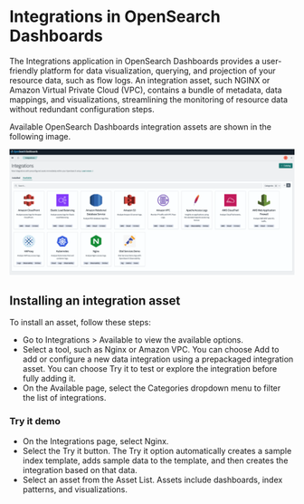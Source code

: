 # Integrations in OpenSearch Dashboards
The Integrations application in OpenSearch Dashboards provides a user-friendly platform for data visualization, querying, and projection of your resource data, such as flow logs. An integration asset, such NGINX or Amazon Virtual Private Cloud (VPC), contains a bundle of metadata, data mappings, and visualizations, streamlining the monitoring of resource data without redundant configuration steps.

Available OpenSearch Dashboards integration assets are shown in the following image.

![alt text](image-7.png)

## Installing an integration asset
To install an asset, follow these steps:

- Go to Integrations > Available to view the available options.
- Select a tool, such as Nginx or Amazon VPC. You can choose Add to add or configure a new data integration using a prepackaged integration asset. You can choose Try it to test or explore the integration before fully adding it.
- On the Available page, select the Categories dropdown menu to filter the list of integrations.
### Try it demo
- On the Integrations page, select Nginx.
- Select the Try it button. The Try it option automatically creates a sample index template, adds sample data to the template, and then creates the integration based on that data.
- Select an asset from the Asset List. Assets include dashboards, index patterns, and visualizations.
